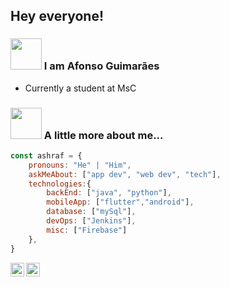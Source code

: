 ## Hey everyone!

### <img src="https://raw.githubusercontent.com/iampavangandhi/iampavangandhi/master/gifs/Hi.gif" width="50"> I am Afonso Guimarães
- Currently a student at MsC

### <img src="https://media.giphy.com/media/VgCDAzcKvsR6OM0uWg/giphy.gif" width="50"> A little more about me...  

```javascript
const ashraf = {
    pronouns: "He" | "Him",
    askMeAbout: ["app dev", "web dev", "tech"],
    technologies:{
        backEnd: ["java", "python"],
        mobileApp: ["flutter","android"],
        database: ["mySql"],
        devOps: ["Jenkins"],
        misc: ["Firebase"]
    },
}
```
<a href="https://www.linkedin.com/in/afonso-guima/">
  <img align="left" alt="Afonso's Linkdein" width="22px" src="https://cdn.jsdelivr.net/npm/simple-icons@v3/icons/linkedin.svg" />
</a>
<a href="https://github.com/MathSqrt2">
  <img align="left" alt="Afonso's Github" width="22px" src="https://cdn.jsdelivr.net/npm/simple-icons@v3/icons/github.svg" />
</a>
<br />
